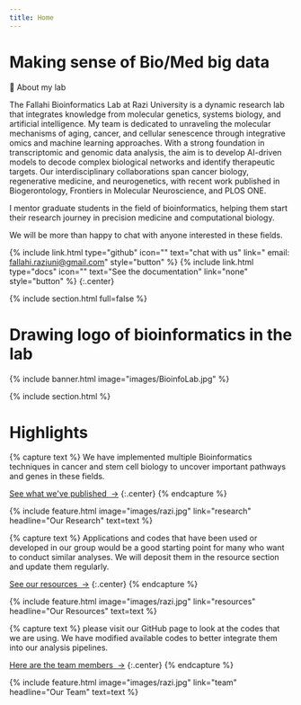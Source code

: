 ```yaml
---
title: Home
---
```


# Making sense of Bio/Med big data

🧬 About my lab

The Fallahi Bioinformatics Lab at Razi University is a dynamic research lab that integrates knowledge from molecular genetics, systems biology, and artificial intelligence. My team is dedicated to unraveling the molecular mechanisms of aging, cancer, and cellular senescence through integrative omics and machine learning approaches. With a strong foundation in transcriptomic and genomic data analysis, the aim is to develop AI-driven models to decode complex biological networks and identify therapeutic targets. Our interdisciplinary collaborations span cancer biology, regenerative medicine, and neurogenetics, with recent work published in Biogerontology, Frontiers in Molecular Neuroscience, and PLOS ONE.

I mentor graduate students in the field of bioinformatics, helping them start their research journey in precision medicine and computational biology. 

We will be more than happy to chat with anyone interested in these fields. 
  
{%
  include link.html
  type="github"
  icon=""
  text="chat with us"
  link=" email: fallahi.raziuni@gmail.com"
  style="button"
%}
{%
  include link.html
  type="docs"
  icon=""
  text="See the documentation"
  link="none"
  style="button"
%}
{:.center}

{% include section.html full=false %}
# Drawing logo of bioinformatics in the lab
{% include banner.html image="images/BioinfoLab.jpg" %}

{% include section.html %}

# Highlights

{% capture text %}
We have implemented multiple Bioinformatics techniques in cancer and stem cell biology to uncover important pathways and genes in these fields. 

[See what we've published &nbsp;→](https://scholar.google.com.au/citations?user=Txj1NyEAAAAJ&hl=en)
{:.center}
{% endcapture %}

{%
  include feature.html
  image="images/razi.jpg"
  link="research"
  headline="Our Research"
  text=text
%}

{% capture text %}
Applications and codes that have been used or developed in our group would be a good starting point for many who want to conduct similar analyses. We will deposit them in the resource section and update them regularly. 

[See our resources &nbsp;→](tools)
{:.center}
{% endcapture %}

{%
  include feature.html
  image="images/razi.jpg"
  link="resources"
  headline="Our Resources"
  text=text
%}

{% capture text %}
please visit our GitHub page to look at the codes that we are using. We have modified available codes to better integrate them into our analysis pipelines.

[Here are the team members &nbsp;→](team)
{:.center}
{% endcapture %}

{%
  include feature.html
  image="images/razi.jpg"
  link="team"
  headline="Our Team"
  text=text
%}
